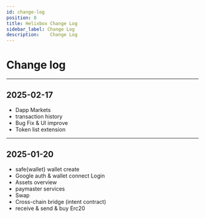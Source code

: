 ```yaml
---
id: change-log
position: 8
title: Helixbox Change Log
sidebar_label: Change Log
description:    Change Log
---
```

# Change log

---
## 2025-02-17
  - Dapp Markets 
  - transaction history
  - Bug Fix & UI improve 
  - Token list extension 

---
## 2025-01-20
  - safe\{wallet\} wallet create
  - Google auth & wallet connect Login 
  - Assets overview
  - paymaster services 
  - Swap
  - Cross-chain bridge (intent contract)
  - receive & send & buy Erc20
